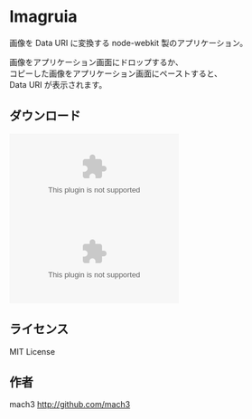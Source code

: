 
# Imagruia

画像を Data URI に変換する node-webkit 製のアプリケーション。

画像をアプリケーション画面にドロップするか、  
コピーした画像をアプリケーション画面にペーストすると、  
Data URI が表示されます。

## ダウンロード

![For Mac](https://s3-ap-northeast-1.amazonaws.com/share.mach3.jp/imaguria/imaguria-osx.zip)
![For Windows](https://s3-ap-northeast-1.amazonaws.com/share.mach3.jp/imaguria/imaguria-win.zip)

## ライセンス

MIT License

## 作者

mach3 <http://github.com/mach3>

